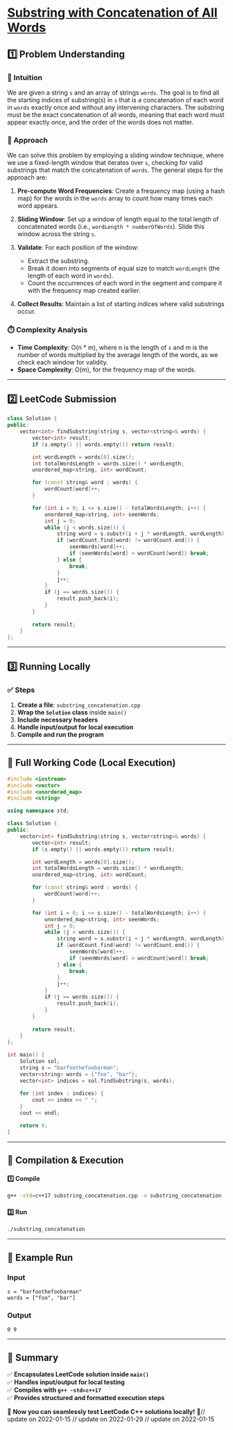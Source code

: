 # **[Substring with Concatenation of All Words](https://leetcode.com/problems/substring-with-concatenation-of-all-words/description/)**  

## **1️⃣ Problem Understanding**  
### **📌 Intuition**  
We are given a string `s` and an array of strings `words`. The goal is to find all the starting indices of substring(s) in `s` that is a concatenation of each word in `words` exactly once and without any intervening characters. The substring must be the exact concatenation of all words, meaning that each word must appear exactly once, and the order of the words does not matter.

### **🚀 Approach**  
We can solve this problem by employing a sliding window technique, where we use a fixed-length window that iterates over `s`, checking for valid substrings that match the concatenation of `words`. The general steps for the approach are:

1. **Pre-compute Word Frequencies**: Create a frequency map (using a hash map) for the words in the `words` array to count how many times each word appears.

2. **Sliding Window**: Set up a window of length equal to the total length of concatenated words (i.e., `wordLength * numberOfWords`). Slide this window across the string `s`.

3. **Validate**: For each position of the window:
   - Extract the substring.
   - Break it down into segments of equal size to match `wordLength` (the length of each word in `words`).
   - Count the occurrences of each word in the segment and compare it with the frequency map created earlier.

4. **Collect Results**: Maintain a list of starting indices where valid substrings occur.

### **⏱️ Complexity Analysis**  
- **Time Complexity**: O(n * m), where n is the length of `s` and m is the number of words multiplied by the average length of the words, as we check each window for validity.
- **Space Complexity**: O(m), for the frequency map of the words.

---  

## **2️⃣ LeetCode Submission**  
```cpp
class Solution {
public:
    vector<int> findSubstring(string s, vector<string>& words) {
        vector<int> result;
        if (s.empty() || words.empty()) return result;

        int wordLength = words[0].size();
        int totalWordsLength = words.size() * wordLength;
        unordered_map<string, int> wordCount;

        for (const string& word : words) {
            wordCount[word]++;
        }

        for (int i = 0; i <= s.size() - totalWordsLength; i++) {
            unordered_map<string, int> seenWords;
            int j = 0;
            while (j < words.size()) {
                string word = s.substr(i + j * wordLength, wordLength);
                if (wordCount.find(word) != wordCount.end()) {
                    seenWords[word]++;
                    if (seenWords[word] > wordCount[word]) break;
                } else {
                    break;
                }
                j++;
            }
            if (j == words.size()) {
                result.push_back(i);
            }
        }
        
        return result;
    }
};
```  

---  

## **3️⃣ Running Locally**  
### **✅ Steps**  
1. **Create a file**: `substring_concatenation.cpp`  
2. **Wrap the `Solution` class** inside `main()`  
3. **Include necessary headers**  
4. **Handle input/output for local execution**  
5. **Compile and run the program**  

---  

## **📝 Full Working Code (Local Execution)**  
```cpp
#include <iostream>
#include <vector>
#include <unordered_map>
#include <string>

using namespace std;

class Solution {
public:
    vector<int> findSubstring(string s, vector<string>& words) {
        vector<int> result;
        if (s.empty() || words.empty()) return result;

        int wordLength = words[0].size();
        int totalWordsLength = words.size() * wordLength;
        unordered_map<string, int> wordCount;

        for (const string& word : words) {
            wordCount[word]++;
        }

        for (int i = 0; i <= s.size() - totalWordsLength; i++) {
            unordered_map<string, int> seenWords;
            int j = 0;
            while (j < words.size()) {
                string word = s.substr(i + j * wordLength, wordLength);
                if (wordCount.find(word) != wordCount.end()) {
                    seenWords[word]++;
                    if (seenWords[word] > wordCount[word]) break;
                } else {
                    break;
                }
                j++;
            }
            if (j == words.size()) {
                result.push_back(i);
            }
        }
        
        return result;
    }
};

int main() {
    Solution sol;
    string s = "barfoothefoobarman";
    vector<string> words = {"foo", "bar"};
    vector<int> indices = sol.findSubstring(s, words);
    
    for (int index : indices) {
        cout << index << " ";
    }
    cout << endl;

    return 0;
}
```  

---  

## **🔧 Compilation & Execution**  
#### **1️⃣ Compile**  
```bash
g++ -std=c++17 substring_concatenation.cpp -o substring_concatenation
```  

#### **2️⃣ Run**  
```bash
./substring_concatenation
```  

---  

## **🎯 Example Run**  
### **Input**  
```
s = "barfoothefoobarman"
words = ["foo", "bar"]
```  
### **Output**  
```
0 9 
```  

---  

## **📌 Summary**  
✅ **Encapsulates LeetCode solution inside `main()`**  
✅ **Handles input/output for local testing**  
✅ **Compiles with `g++ -std=c++17`**  
✅ **Provides structured and formatted execution steps**  

🚀 **Now you can seamlessly test LeetCode C++ solutions locally!** 🚀// update on 2022-01-15
// update on 2022-01-29
// update on 2022-01-15
